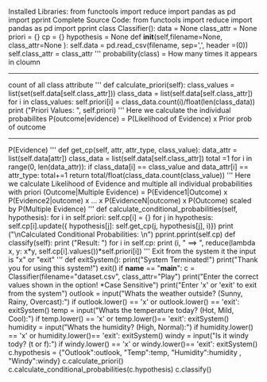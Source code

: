 Installed Libraries:
from functools import reduce
import pandas as pd
import pprint
Complete Source Code:
from functools import reduce
import pandas as pd
import pprint
class Classifier():
data = None
class_attr = None
priori = {}
cp = {}
hypothesis = None
def __init__(self,filename=None, class_attr=None ):
self.data = pd.read_csv(filename, sep=',', header =(0))
self.class_attr = class_attr
'''
probability(class) = How many times it appears in cloumn
__________________________________________
count of all class attribute
'''
def calculate_priori(self):
class_values = list(set(self.data[self.class_attr]))
class_data = list(self.data[self.class_attr])
for i in class_values:
self.priori[i] = class_data.count(i)/float(len(class_data))
print ("Priori Values: ", self.priori)
'''
Here we calculate the individual probabilites
P(outcome|evidence) = P(Likelihood of Evidence) x Prior prob of
outcome
___________________________________________
P(Evidence)
'''
def get_cp(self, attr, attr_type, class_value):
data_attr = list(self.data[attr])
class_data = list(self.data[self.class_attr])
total =1
for i in range(0, len(data_attr)):
if class_data[i] == class_value and data_attr[i] == attr_type:
total+=1
return total/float(class_data.count(class_value))
'''
Here we calculate Likelihood of Evidence and multiple all individual
probabilities with priori
(Outcome|Multiple Evidence) = P(Evidence1|Outcome) x
P(Evidence2|outcome) x ... x P(EvidenceN|outcome) x P(Outcome)
scaled by P(Multiple Evidence)
'''
def calculate_conditional_probabilities(self, hypothesis):
for i in self.priori:
self.cp[i] = {}
for j in hypothesis:
self.cp[i].update({ hypothesis[j]: self.get_cp(j, hypothesis[j], i)})
print ("\nCalculated Conditional Probabilities: \n")
pprint.pprint(self.cp)
def classify(self):
print ("Result: ")
for i in self.cp:
print (i, " ==> ", reduce(lambda x, y: x*y,
self.cp[i].values())*self.priori[i])
''' Exit from the system it the input is "x" or "exit" '''
def exitSystem():
print("System Terminated!")
print("Thank you for using this system!")
exit()
if __name__ == "__main__":
c = Classifier(filename="dataset.csv", class_attr="Play")
print("Enter the correct values shown in the option! *Case Sensitive")
print("Enter 'x' or 'exit' to exit from the system")
outlook = input("Whats the weather outside? (Sunny, Rainy,
Overcast):")
if outlook.lower() == 'x' or outlook.lower() == 'exit':
exitSystem()
temp = input("Whats the temperature today? (Hot, Mild, Cool):")
if temp.lower() == 'x' or temp.lower()== 'exit':
exitSystem()
humidity = input("Whats the humidity? (High, Normal):")
if humidity.lower() == 'x' or humidity.lower()== 'exit':
exitSystem()
windy = input("Is it windy tody? (t or f):")
if windy.lower() == 'x' or windy.lower()== 'exit':
exitSystem()
c.hypothesis = {"Outlook":outlook, "Temp":temp,
"Humidity":humidity , "Windy":windy}
c.calculate_priori()
c.calculate_conditional_probabilities(c.hypothesis)
c.classify()
